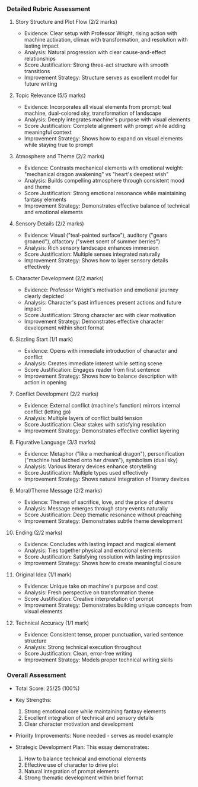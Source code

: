 ### Detailed Rubric Assessment

1. Story Structure and Plot Flow (2/2 marks)

   - Evidence: Clear setup with Professor Wright, rising action with machine activation, climax with transformation, and resolution with lasting impact
   - Analysis: Natural progression with clear cause-and-effect relationships
   - Score Justification: Strong three-act structure with smooth transitions
   - Improvement Strategy: Structure serves as excellent model for future writing

2. Topic Relevance (5/5 marks)

   - Evidence: Incorporates all visual elements from prompt: teal machine, dual-colored sky, transformation of landscape
   - Analysis: Deeply integrates machine's purpose with visual elements
   - Score Justification: Complete alignment with prompt while adding meaningful context
   - Improvement Strategy: Shows how to expand on visual elements while staying true to prompt

3. Atmosphere and Theme (2/2 marks)

   - Evidence: Contrasts mechanical elements with emotional weight: "mechanical dragon awakening" vs "heart's deepest wish"
   - Analysis: Builds compelling atmosphere through consistent mood and theme
   - Score Justification: Strong emotional resonance while maintaining fantasy elements
   - Improvement Strategy: Demonstrates effective balance of technical and emotional elements

4. Sensory Details (2/2 marks)

   - Evidence: Visual ("teal-painted surface"), auditory ("gears groaned"), olfactory ("sweet scent of summer berries")
   - Analysis: Rich sensory landscape enhances immersion
   - Score Justification: Multiple senses integrated naturally
   - Improvement Strategy: Shows how to layer sensory details effectively

5. Character Development (2/2 marks)

   - Evidence: Professor Wright's motivation and emotional journey clearly depicted
   - Analysis: Character's past influences present actions and future impact
   - Score Justification: Strong character arc with clear motivation
   - Improvement Strategy: Demonstrates effective character development within short format

6. Sizzling Start (1/1 mark)

   - Evidence: Opens with immediate introduction of character and conflict
   - Analysis: Creates immediate interest while setting scene
   - Score Justification: Engages reader from first sentence
   - Improvement Strategy: Shows how to balance description with action in opening

7. Conflict Development (2/2 marks)

   - Evidence: External conflict (machine's function) mirrors internal conflict (letting go)
   - Analysis: Multiple layers of conflict build tension
   - Score Justification: Clear stakes with satisfying resolution
   - Improvement Strategy: Demonstrates effective conflict layering

8. Figurative Language (3/3 marks)

   - Evidence: Metaphor ("like a mechanical dragon"), personification ("machine had latched onto her dream"), symbolism (dual sky)
   - Analysis: Various literary devices enhance storytelling
   - Score Justification: Multiple types used effectively
   - Improvement Strategy: Shows natural integration of literary devices

9. Moral/Theme Message (2/2 marks)

   - Evidence: Themes of sacrifice, love, and the price of dreams
   - Analysis: Message emerges through story events naturally
   - Score Justification: Deep thematic resonance without preaching
   - Improvement Strategy: Demonstrates subtle theme development

10. Ending (2/2 marks)

    - Evidence: Concludes with lasting impact and magical element
    - Analysis: Ties together physical and emotional elements
    - Score Justification: Satisfying resolution with lasting impression
    - Improvement Strategy: Shows how to create meaningful closure

11. Original Idea (1/1 mark)

    - Evidence: Unique take on machine's purpose and cost
    - Analysis: Fresh perspective on transformation theme
    - Score Justification: Creative interpretation of prompt
    - Improvement Strategy: Demonstrates building unique concepts from visual elements

12. Technical Accuracy (1/1 mark)
    - Evidence: Consistent tense, proper punctuation, varied sentence structure
    - Analysis: Strong technical execution throughout
    - Score Justification: Clean, error-free writing
    - Improvement Strategy: Models proper technical writing skills

### Overall Assessment

- Total Score: 25/25 (100%)
- Key Strengths:

  1. Strong emotional core while maintaining fantasy elements
  2. Excellent integration of technical and sensory details
  3. Clear character motivation and development

- Priority Improvements:
  None needed - serves as model example

- Strategic Development Plan:
  This essay demonstrates:
  1. How to balance technical and emotional elements
  2. Effective use of character to drive plot
  3. Natural integration of prompt elements
  4. Strong thematic development within brief format
